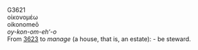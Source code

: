 <body>
  <p>G3621<br>  οἰκονομέω  <br> oikonomeō  <br><i>oy-kon-om-eh‘-o </i><br>From <a href="g3623.htm">3623</a>  to <i>manage</i> (a house, that is, an estate): - be steward.<br></p>
 </body>